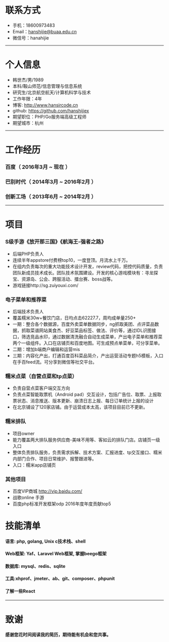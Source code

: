# 联系方式
- 手机：18600973483
- Email：hanshijie@buaa.edu.cn
- 微信号：hanahijie

---
# 个人信息

 - 韩世杰/男/1989 
 - 本科/鞍山师范/信息管理与信息系统
 - 研究生/北京航空航天/计算机科学与技术
 - 工作年限：4年
 - 博客: http://www.hansircode.cn
 - github: https://github.com/hanshijiex
 - 期望职位：PHP/Go服务端高级工程师
 - 期望城市：杭州

---

# 工作经历

### 百度（ 2016年3月 ~ 现在 ）
### 巴别时代（ 2014年3月 ~ 2016年2月 ）
### 创新工场（ 2013年6月 ~ 2014年2月 ）

---

# 项目

### S级手游《放开那三国》《航海王-强者之路》
* 后端PHP负责人
* 连续半年appstore付费榜top10，一度登顶。月流水上千万。
* 在组内负责每次的重大功能技术设计开发，review代码，把控代码质量，负责团队新成员技术成长。团队技术氛围建设。开发的核心游戏模块有：寻龙探宝、资源岛、公会、跨服活动、擂台赛、boss战等。
* 游戏链接http://sg.zuiyouxi.com/

### 电子菜单和推荐菜
* 后端技术负责人
* 覆盖糯米30w+餐饮门店，日均点击62227.7，周均成单量250+
* 一期：整合各个数据源，百度外卖菜单数据同步，ng抓取美团、点评菜品数据，抓取菜谱网站美食杰、好豆菜品标签、做法、评价等，通过IDL识图接口，筛选竞品水印，通过数据清洗融合自动生成菜单，产出电子菜单和推荐菜两个一级组件。入口在店铺页和百度地图。可生成预点单菜单，可分享菜单。
* 二期：增加b端商户编辑和运营mis
* 三期：内容化产出，打通百度百科菜品简介，产出运营活动专题h5模板，入口在手百feed流。可分享到微信等社交平台。

### 糯米点菜（自营点菜和tp点菜）
* 负责自营点菜客户端交互方向
* 负责点菜智能取票机（Android pad）交互设计，包括广告位、取票、上报取票状态、消息推送、版本更新、崩溃日志上报、每日订单统计上报的设计
* 在北京铺设了120家店铺。由于运营成本太高，该项目目前已不更新。

### 糯米排队
* 项目owner
* 能力覆盖两大排队服务供应商-美味不用等、客如云的排队门店。店铺页一级入口
* 整体负责排队服务，负责需求拆解、技术方案、汇报进度、tp交互接口、糯米内部门合作、项目日常维护、报警跟进等。
* 入口：糯米app店铺页

### 其他项目
* 百度VIP商城 http://vip.baidu.com/
* 战歌online 手游
* 百度php标准开发框架odp 2016年度年度贡献top5

# 技能清单

#### 语言: php, golang, Unix c技术栈、shell
#### Web框架: Yaf、Laravel Web框架, 掌握beego框架
#### 数据库: mysql、redis、sqlite
#### 工具:xhprof、jmeter、ab、git、composer、phpunit
#### 了解一些React
 
---

# 致谢
#### 感谢您花时间阅读我的简历，期待能有机会和您共事。
